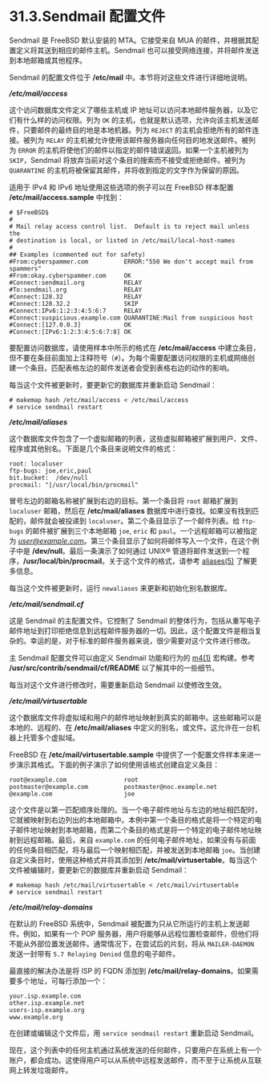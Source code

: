 # 31.3.Sendmail 配置文件

Sendmail 是 FreeBSD 默认安装的 MTA。它接受来自 MUA 的邮件，并根据其配置定义将其送到相应的邮件主机。Sendmail 也可以接受网络连接，并将邮件发送到本地邮箱或其他程序。

Sendmail 的配置文件位于 **/etc/mail** 中。本节将对这些文件进行详细地说明。

**_/etc/mail/access_**

这个访问数据库文件定义了哪些主机或 IP 地址可以访问本地邮件服务器，以及它们有什么样的访问权限。列为 `OK` 的主机，也就是默认选项，允许向该主机发送邮件，只要邮件的最终目的地是本地机器。列为 `REJECT` 的主机会拒绝所有的邮件连接。被列为 `RELAY` 的主机被允许使用该邮件服务器向任何目的地发送邮件。被列为 `ERROR` 的主机将使他们的邮件以指定的邮件错误返回。如果一个主机被列为 `SKIP`，Sendmail 将放弃当前对这个条目的搜索而不接受或拒绝邮件。被列为 `QUARANTINE` 的主机将被保留其邮件，并将收到指定的文字作为保留的原因。

适用于 IPv4 和 IPv6 地址使用这些选项的例子可以在 FreeBSD 样本配置 **/etc/mail/access.sample** 中找到：

```
# $FreeBSD$
#
# Mail relay access control list.  Default is to reject mail unless the
# destination is local, or listed in /etc/mail/local-host-names
#
## Examples (commented out for safety)
#From:cyberspammer.com          ERROR:"550 We don't accept mail from spammers"
#From:okay.cyberspammer.com     OK
#Connect:sendmail.org           RELAY
#To:sendmail.org                RELAY
#Connect:128.32                 RELAY
#Connect:128.32.2               SKIP
#Connect:IPv6:1:2:3:4:5:6:7     RELAY
#Connect:suspicious.example.com QUARANTINE:Mail from suspicious host
#Connect:[127.0.0.3]            OK
#Connect:[IPv6:1:2:3:4:5:6:7:8] OK
```

要配置访问数据库，请使用样本中所示的格式在 **/etc/mail/access** 中建立条目，但不要在条目前面加上注释符号（`#`）。为每个需要配置访问权限的主机或网络创建一个条目。匹配表格左边的邮件发送者会受到表格右边的动作的影响。

每当这个文件被更新时，要更新它的数据库并重新启动 Sendmail：

```
# makemap hash /etc/mail/access < /etc/mail/access
# service sendmail restart
```

**_/etc/mail/aliases_**

这个数据库文件包含了一个虚拟邮箱的列表，这些虚拟邮箱被扩展到用户、文件、程序或其他别名。下面是几个条目来说明文件的格式：

```
root: localuser
ftp-bugs: joe,eric,paul
bit.bucket:  /dev/null
procmail: "|/usr/local/bin/procmail"
```

冒号左边的邮箱名称被扩展到右边的目标。第一个条目将 `root` 邮箱扩展到 `localuser` 邮箱，然后在 **/etc/mail/aliases** 数据库中进行查找。如果没有找到匹配的，邮件就会被投递到 `localuser`。第二个条目显示了一个邮件列表。给 `ftp-bugs` 的邮件被扩展到三个本地邮箱 `joe`, `eric` 和 `paul`。一个远程邮箱可以被指定为 *user@example.com*。第三个条目显示了如何将邮件写入一个文件，在这个例子中是 **/dev/null**。最后一条演示了如何通过 UNIX® 管道将邮件发送到一个程序，**/usr/local/bin/procmail**。关于这个文件的格式，请参考 [aliases(5)](https://www.freebsd.org/cgi/man.cgi?query=aliases&sektion=5&format=html) 了解更多信息。

每当这个文件被更新时，运行 `newaliases` 来更新和初始化别名数据库。

**_/etc/mail/sendmail.cf_**

这是 Sendmail 的主配置文件。它控制了 Sendmail 的整体行为，包括从重写电子邮件地址到打印拒绝信息到远程邮件服务器的一切。因此，这个配置文件是相当复杂的。幸运的是，对于标准的邮件服务器来说，很少需要对这个文件进行修改。

主 Sendmail 配置文件可以由定义 Sendmail 功能和行为的 [m4(1)](https://www.freebsd.org/cgi/man.cgi?query=m4&sektion=1&format=html) 宏构建。参考 **/usr/src/contrib/sendmail/cf/README** 以了解其中的一些细节。

每当对这个文件进行修改时，需要重新启动 Sendmail 以使修改生效。

**_/etc/mail/virtusertable_**

这个数据库文件将虚拟域和用户的邮件地址映射到真实的邮箱中。这些邮箱可以是本地的、远程的、在 **/etc/mail/aliases** 中定义的别名，或文件。这允许在一台机器上托管多个虚拟域。

FreeBSD 在 **/etc/mail/virtusertable.sample** 中提供了一个配置文件样本来进一步演示其格式。下面的例子演示了如何使用该格式创建自定义条目：

```
root@example.com                root
postmaster@example.com          postmaster@noc.example.net
@example.com                    joe
```

这个文件是以第一匹配顺序处理的。当一个电子邮件地址与左边的地址相匹配时，它就被映射到右边列出的本地邮箱中。本例中第一个条目的格式是将一个特定的电子邮件地址映射到本地邮箱，而第二个条目的格式是将一个特定的电子邮件地址映射到远程邮箱。最后，来自 `example.com` 的任何电子邮件地址，如果没有与前面的任何条目相匹配，将与最后一个映射相匹配，并被发送到本地邮箱 `joe`。当创建自定义条目时，使用这种格式并将其添加到 **/etc/mail/virtusertable**。每当这个文件被编辑时，要更新它的数据库并重新启动 Sendmail：

```
# makemap hash /etc/mail/virtusertable < /etc/mail/virtusertable
# service sendmail restart
```

**_/etc/mail/relay-domains_**

在默认的 FreeBSD 系统中，Sendmail 被配置为只从它所运行的主机上发送邮件。例如，如果有一个 POP 服务器，用户将能够从远程位置检查邮件，但他们将不能从外部位置发送邮件。通常情况下，在尝试后的片刻，将从 `MAILER-DAEMON` 发送一封带有 `5.7 Relaying Denied` 信息的电子邮件。

最直接的解决办法是将 ISP 的 FQDN 添加到 **/etc/mail/relay-domains**。如果需要多个地址，可每行添加一个：

```
your.isp.example.com
other.isp.example.net
users-isp.example.org
www.example.org
```

在创建或编辑这个文件后，用 `service sendmail restart` 重新启动 Sendmail。

现在，这个列表中的任何主机通过系统发送的任何邮件，只要用户在系统上有一个账户，都会成功。这使得用户可以从系统中远程发送邮件，而不至于让系统从互联网上转发垃圾邮件。